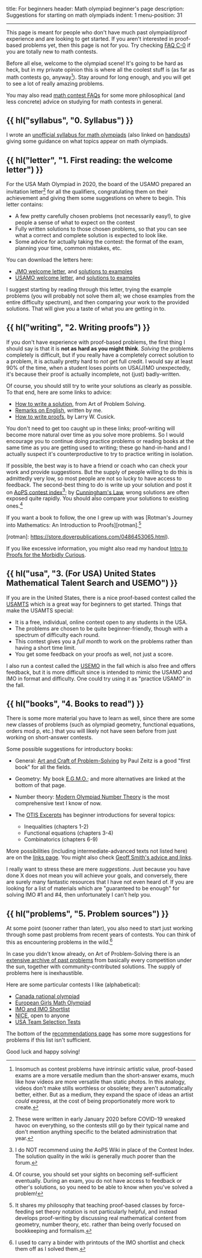 title: For beginners
header: Math olympiad beginner's page
description: Suggestions for starting on math olympiads
indent: 1
menu-position: 31

---

This page is meant for people who don't have much
past olympiad/proof experience and are looking to get started.
If you aren't interested in proof-based problems yet,
then this page is not for you.
Try checking [FAQ C-0](faq-contest.html#C-0)
if you are totally new to math contests.

Before all else, welcome to the olympiad scene!
It's going to be hard as heck,
but in my private opinion this is where all the coolest stuff is
(as far as math contests go, anyway[^medium]).
Stay around for long enough, and
you will get to see a lot of really amazing problems.

[^medium]:
    Insomuch as contest problems have intrinsic artistic value,
    proof-based exams are a more versatile medium than the short-answer exams,
    much like how videos are more versatile than static photos.
    In this analogy, videos don't make stills worthless or obsolete;
    they aren't automatically better, either.
    But as a medium, they expand the space of ideas an artist _could_ express,
    at the cost of being proportionately more work to create.

You may also read [math contest FAQs](faq-contest.html)
for some more philosophical (and less concrete) advice on studying
for math contests in general.

## {{ hl("syllabus", "0. Syllabus") }}

I wrote an [unofficial syllabus for math olympiads](handouts/Syllabus/Syllabus.pdf)
(also linked on [handouts](olympiad.html))
giving some guidance on what topics appear on math olympiads.

## {{ hl("letter", "1. First reading: the welcome letter") }}

For the USA Math Olympiad in 2020, the board of the USAMO
prepared an invitation letter[^covid] for all the qualifiers,
congratulating them on their achievement
and giving them some suggestions on where to begin.
This letter contains:

- A few pretty carefully chosen problems (not necessarily easy!),
  to give people a sense of what to expect on the contest
- Fully written solutions to those chosen problems,
  so that you can see what a correct and complete solution is expected to look like.
- Some advice for actually taking the contest:
  the format of the exam, planning your time, common mistakes, etc.

[^covid]:
    These were written in early January 2020
    before COVID-19 wreaked havoc on everything,
    so the contests still go by their typical name and don't mention
    anything specific to the belated administration that year.

You can download the letters here:

- [JMO welcome letter](static/welcome-jmo.pdf),
  and [solutions to examples](static/sol-welcome-jmo.pdf)
- [USAMO welcome letter](static/welcome-usamo.pdf),
  and [solutions to examples](static/sol-welcome-usamo.pdf)

I suggest starting by reading through this letter,
trying the example problems (you will probably not solve them all;
we chose examples from the entire difficulty spectrum),
and then comparing your work to the provided solutions.
That will give you a taste of what you are getting in to.

## {{ hl("writing", "2. Writing proofs") }}

If you don't have experience with proof-based problems,
the first thing I should say is that it is **not as hard as you might think**.
_Solving_ the problems completely is difficult,
but if you really have a completely correct solution to a problem,
it is actually pretty hard to _not_ get full credit.
I would say at least 90% of the time,
when a student loses points on USA(J)MO unexpectedly,
it's because their proof is actually incomplete, not (just) badly-written.

Of course, you should still try to write your solutions as clearly as possible.
To that end, here are some links to advice:

- [How to write a solution](https://aops.com/news/articles/how-to-write-a-solution),
  from Art of Problem Solving.
- [Remarks on English](handouts/english/english.pdf),
  written by me.
- [How to write proofs](https://zimmer.csufresno.edu/%7Elarryc/proofs/proofs.html),
  by Larry W. Cusick.

You don't need to get too caught up in these links;
proof-writing will become more natural over time as you solve more problems.
So I would encourage you to continue doing practice problems
or reading books at the same time as you are getting used to writing;
these go hand-in-hand and I actually suspect it's counterproductive
to try to practice writing in isolation.

If possible, the best way is to have a friend or coach
who can check your work and provide suggestions.
But the supply of people willing to do this is admittedly very low,
so most people are not so lucky to have access to feedback.
The second-best thing to do is write up your solution
and post it on [AoPS contest index](https://aops.com/community/c13)[^nowiki];
by [Cunningham's Law](https://meta.wikimedia.org/wiki/Cunningham%27s_Law),
wrong solutions are often exposed quite rapidly.
You should also compare your solutions to existing ones.[^sufficient]

[^sufficient]:
    Of course, you should set your sights on becoming self-sufficient eventually.
    During an exam, you do not have access to feedback or other's solutions,
    so you need to be able to know when you've solved a problem!

[^nowiki]:
    I do NOT recommend using the AoPS Wiki in place of the Contest Index.
    The solution quality in the wiki is generally much poorer than the forum.

If you want a book to follow, the one I grew up with was
[Rotman's Journey into Mathematics: An Introduction to Proofs][rotman].[^rnote]

[rotman]: https://store.doverpublications.com/0486453065.html).

[^rnote]:
    It shares my philosophy that teaching proof-based classes by
    force-feeding set theory notation is not particularly helpful,
    and instead develops proof-writing by discussing real mathematical content
    from geometry, number theory, etc. rather than being overly focused
    on bookkeeping and formalism.

If you like excessive information, you might also read my handout
[Intro to Proofs for the Morbidly Curious](/handouts/NaturalProof/NaturalProof.pdf).

## {{ hl("usa", "3. (For USA) United States Mathematical Talent Search and USEMO") }}

If you are in the United States,
there is a nice proof-based contest called the [USAMTS](https://usamts.org/)
which is a great way for beginners to get started.
Things that make the USAMTS special:

- It is a free, individual, online contest open to any students in the USA.
- The problems are chosen to be quite beginner-friendly,
  though with a spectrum of difficulty each round.
- This contest gives you a _full month_ to work on the problems
  rather than having a short time limit.
- You get some feedback on your proofs as well, not just a score.

I also run a contest called the [USEMO](usemo.html) in the fall
which is also free and offers feedback,
but it is more difficult since is intended to mimic
the USAMO and IMO in format and difficulty.
One could try using it as "practice USAMO" in the fall.

## {{ hl("books", "4. Books to read") }}

There is some more material you have to learn as well,
since there are some new classes of problems
(such as olympiad geometry, functional equations, orders mod p, etc.)
that you will likely not have seen before from
just working on short-answer contests.

Some possible suggestions for introductory books:

- General: [Art and Craft of Problem-Solving][acops] by Paul Zeitz
  is a good "first book" for all the fields.

- Geometry: My book [E.G.M.O.](geombook.html);
  and more alternatives are linked at the bottom of that page.

- Number theory: [Modern Olympiad Number Theory](https://aops.com/community/c6h2344755)
  is the most comprehensive text I know of now.

- The [OTIS Excerpts](excerpts.html) has beginner introductions
  for several topics:

  - Inequalities (chapters 1-2)
  - Functional equations (chapters 3-4)
  - Combinatorics (chapters 6-9)

More possibilities (including intermediate-advanced texts not listed here)
are on the [links page](recommend.html).
You might also check
[Geoff Smith's advice and links](https://people.bath.ac.uk/masgcs/advice.html).

[acops]: https://www.wiley.com/en-us/The+Art+and+Craft+of+Problem+Solving%2C+3rd+Edition-p-9781119239901
[pftb]: https://maa.org/press/maa-reviews/problems-from-the-book

I really want to stress these are mere _suggestions_.
Just because you have done X does not mean you will achieve your goals,
and conversely, there are surely many fantastic resources
that I have not even heard of.
If you are looking for a list of materials which are
"guaranteed to be enough" for solving IMO #1 and #4,
then unfortunately I can't help you.

## {{ hl("problems", "5. Problem sources") }}

At some point (sooner rather than later),
you also need to start just working through some past problems
from recent years of contests.
You can think of this as encountering problems in the wild.[^binder]

[^binder]:
    I used to carry a binder with printouts
    of the IMO shortlist and check them off as I solved them.

In case you didn't know already,
on Art of Problem-Solving there is an
[extensive archive of past problems](https://aops.com/community/c13_contests)
from basically every competition under the sun,
together with community-contributed solutions.
The supply of problems here is inexhaustible.

Here are some particular contests I like (alphabetical):

- [Canada national olympiad](https://cms.math.ca/Competitions/CMO/)
- [European Girls Math Olympiad](https://www.egmo.org/egmos/)
- [IMO and IMO Shortlist](https://imo-official.org/problems.aspx)
- [NICE](https://www.nicecontest.xyz), open to anyone
- [USA Team Selection Tests](problems.html)

The bottom of the [recommendations page](recommend.html)
has some more suggestions for problems if this list isn't sufficient.

Good luck and happy solving!
